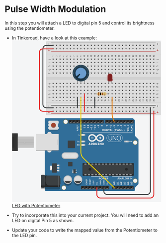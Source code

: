 # Pulse Width Modulation

In this step you will attach a LED to digital pin 5 and control its brightness using the potentiometer.

+ In Tinkercad, have a look at this example:
![LED with Potentiometer](./img/14.png)
[LED with Potentiometer](https://www.tinkercad.com/things/15QRrMvCr5P-potentiometer-led/editel)

+ Try to incorporate this into your current project. You will need to add an LED on digital Pin 5 as shown.
+ Update your code to write the mapped value from the Potentiometer to the LED pin. 